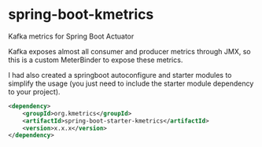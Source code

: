 # spring-boot-kmetrics
Kafka metrics for Spring Boot Actuator

Kafka exposes almost all consumer and producer metrics through JMX, so this is a custom MeterBinder to expose these metrics. 

I had also created a springboot autoconfigure and starter modules to simplify the usage (you just need to include the starter module dependency to your project).

```xml
<dependency>
	<groupId>org.kmetrics</groupId>
	<artifactId>spring-boot-starter-kmetrics</artifactId>
	<version>x.x.x</version>
</dependency>
```
